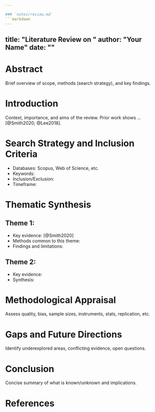 ```yaml
---

### `notes/review.md`
```markdown
---
```

title: "Literature Review on <Topic>"
author: "Your Name"
date: "<Month Year>"
---

# Abstract

Brief overview of scope, methods (search strategy), and key findings.

# Introduction

Context, importance, and aims of the review. Prior work shows … [@Smith2020; @Lee2018].

# Search Strategy and Inclusion Criteria

- Databases: Scopus, Web of Science, etc.
- Keywords:
- Inclusion/Exclusion:
- Timeframe:

# Thematic Synthesis

## Theme 1: <Name>
- Key evidence: [@Smith2020]
- Methods common to this theme:
- Findings and limitations:

## Theme 2: <Name>
- Key evidence:
- Synthesis:

# Methodological Appraisal

Assess quality, bias, sample sizes, instruments, stats, replication, etc.

# Gaps and Future Directions

Identify underexplored areas, conflicting evidence, open questions.

# Conclusion

Concise summary of what is known/unknown and implications.

# References

